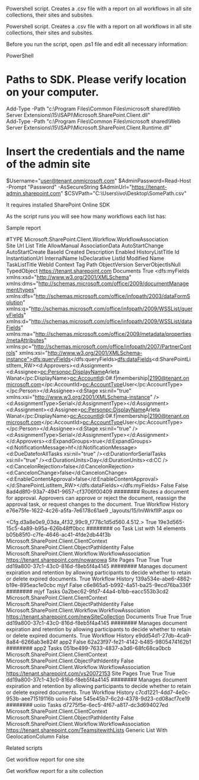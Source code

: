 Powershell script. Creates a .csv file with a report on all workflows in all site collections, their sites and subsites. 

Powershell script. Creates a .csv file with a report on all workflows in all site collections, their sites and subsites.

 

Before you run the script, open .ps1 file and edit all necessary information:

 

 

PowerShell
# Paths to SDK. Please verify location on your computer. 
Add-Type -Path "c:\Program Files\Common Files\microsoft shared\Web Server Extensions\15\ISAPI\Microsoft.SharePoint.Client.dll"  
Add-Type -Path "c:\Program Files\Common Files\microsoft shared\Web Server Extensions\15\ISAPI\Microsoft.SharePoint.Client.Runtime.dll"  
 
# Insert the credentials and the name of the admin site 
$Username="user@tenant.onmicrosoft.com" 
$AdminPassword=Read-Host -Prompt "Password" -AsSecureString 
$AdminUrl="https://tenant-admin.sharepoint.com" 
$CSVPath="C:\Users\ivo\Desktop\SomePath.csv"
 
 

 
 

 

 

It requires installed  SharePoint Online SDK

 

 

As the script runs you will see how many workflows each list has:

 

 



 

 

 

 

 

 

 

Sample report
 

#TYPE Microsoft.SharePoint.Client.Workflow.WorkflowAssociation	 	 	 	 	 	 	 	 	 	 	 	 	 	 	 	 	 	 	 	 	 	 	 
Site Url	List Title	AllowManual	AssociationData	AutoStartChange	AutoStartCreate	BaseId	Created	Description	Enabled	HistoryListTitle	Id	InstantiationUrl	InternalName	IsDeclarative	ListId	Modified	Name	TaskListTitle	WebId	Context	Tag	Path	ObjectVersion	ServerObjectIsNull	TypedObject
https://tenant.sharepoint.com	Documents	True	<dfs:myFields xmlns:xsd="http://www.w3.org/2001/XMLSchema" xmlns:dms="http://schemas.microsoft.com/office/2009/documentManagement/types" xmlns:dfs="http://schemas.microsoft.com/office/infopath/2003/dataFormSolution" xmlns:q="http://schemas.microsoft.com/office/infopath/2009/WSSList/queryFields" xmlns:d="http://schemas.microsoft.com/office/infopath/2009/WSSList/dataFields" xmlns:ma="http://schemas.microsoft.com/office/2009/metadata/properties/metaAttributes" xmlns:pc="http://schemas.microsoft.com/office/infopath/2007/PartnerControls" xmlns:xsi="http://www.w3.org/2001/XMLSchema-instance"><dfs:queryFields></dfs:queryFields><dfs:dataFields><d:SharePointListItem_RW><d:Approvers><d:Assignment><d:Assignee><pc:Person><pc:DisplayName>Arleta Wanat</pc:DisplayName><pc:AccountId>i:0#.f|membership|2190@tenant.onmicrosoft.com</pc:AccountId><pc:AccountType>User</pc:AccountType></pc:Person></d:Assignee><d:Stage xsi:nil="true" xmlns:xsi="http://www.w3.org/2001/XMLSchema-instance" /><d:AssignmentType>Serial</d:AssignmentType></d:Assignment><d:Assignment><d:Assignee><pc:Person><pc:DisplayName>Arleta Wanat</pc:DisplayName><pc:AccountId>i:0#.f|membership|2190@tenant.onmicrosoft.com</pc:AccountId><pc:AccountType>User</pc:AccountType></pc:Person></d:Assignee><d:Stage xsi:nil="true" /><d:AssignmentType>Serial</d:AssignmentType></d:Assignment></d:Approvers><d:ExpandGroups>true</d:ExpandGroups><d:NotificationMessage>hf</d:NotificationMessage><d:DueDateforAllTasks xsi:nil="true" /><d:DurationforSerialTasks xsi:nil="true" /><d:DurationUnits>Day</d:DurationUnits><d:CC /><d:CancelonRejection>false</d:CancelonRejection><d:CancelonChange>false</d:CancelonChange><d:EnableContentApproval>false</d:EnableContentApproval></d:SharePointListItem_RW></dfs:dataFields></dfs:myFields>	False	False	8ad4d8f0-93a7-4941-9657-cf3706f00409	########	Routes a document for approval. Approvers can approve or reject the document, reassign the approval task, or request changes to the document.	True	Workflow History	e76e75fe-1622-4c26-a5fa-7e6178c61ae9	_layouts/15/IniWrkflIP.aspx	oo

<Cfg.d3a8e0e9_03da_4f32_99c9_f778c1d5d560.4.512.>	True	19e3d565-15c5-4a89-b95a-626b48ff0bcc	########	oo	Task List with 14 elements	b05b85f0-c7fe-4646-ac41-4fde2db44f3b	Microsoft.SharePoint.Client.ClientContext	Microsoft.SharePoint.Client.ObjectPathIdentity	False	Microsoft.SharePoint.Client.Workflow.WorkflowAssociation
https://tenant.sharepoint.com/nowanowa	Site Pages	True	 	True	True	dd19a800-37c1-43c0-816d-f8eb5f4a4145	########	Manages document expiration and retention by allowing participants to decide whether to retain or delete expired documents.	True	Workflow History	139a534e-abe6-4862-b19e-895eac1e0cbc	mjyf	False	c6e865a5-b992-4a51-ba25-9ecd76ba336f	########	mjyf	Tasks	0a2bec62-9fd7-44a4-b1bb-eacc553b3cd2	Microsoft.SharePoint.Client.ClientContext	Microsoft.SharePoint.Client.ObjectPathIdentity	False	Microsoft.SharePoint.Client.Workflow.WorkflowAssociation
https://tenant.sharepoint.com/newSiteCollection	Documents	True	 	True	True	dd19a800-37c1-43c0-816d-f8eb5f4a4145	########	Manages document expiration and retention by allowing participants to decide whether to retain or delete expired documents.	True	Workflow History	e9dd54d1-27db-4ca9-8a84-6266ab3e824f	app2	False	62a23f97-fe21-4142-b485-9805474162b1	########	app2	Tasks	051be499-7633-4837-a3d6-68fc68ca0bcb	Microsoft.SharePoint.Client.ClientContext	Microsoft.SharePoint.Client.ObjectPathIdentity	False	Microsoft.SharePoint.Client.Workflow.WorkflowAssociation
https://tenant.sharepoint.com/vs20072153	Site Pages	True	 	True	True	dd19a800-37c1-43c0-816d-f8eb5f4a4145	########	Manages document expiration and retention by allowing participants to decide whether to retain or delete expired documents.	True	Workflow History	c7cd1221-4dd7-4e0c-953b-aee71519116b	uoiio	False	545e45b7-6c2d-4378-9d23-cd08acf7ce19	########	uoiio	Tasks	d7275f5e-6ec5-4f67-a817-dc3d694027ed	Microsoft.SharePoint.Client.ClientContext	Microsoft.SharePoint.Client.ObjectPathIdentity	False	Microsoft.SharePoint.Client.Workflow.WorkflowAssociation
https://tenant.sharepoint.com/TeamsitewithLists	Generic List With GeolocationColumn	False	 
 

 

Related scripts
 

Get workflow report for one site

Get workflow report for a site collection
